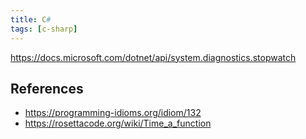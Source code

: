 ```yaml
---
title: C#
tags: [c-sharp]
---
```


<https://docs.microsoft.com/dotnet/api/system.diagnostics.stopwatch>

## References

- <https://programming-idioms.org/idiom/132>
- <https://rosettacode.org/wiki/Time_a_function>
